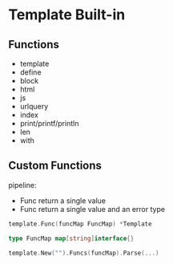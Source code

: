 # Template Built-in

## Functions

* template
* define
* block
* html
* js
* urlquery
* index
* print/printf/println
* len
* with


## Custom Functions

pipeline:
* Func return a single value
* Func return a single value and an error type

```go
template.Func(funcMap FuncMap) *Template

type FuncMap map[string]interface{}

template.New("").Funcs(funcMap).Parse(...)
```